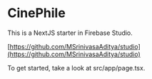 # CinePhile

This is a NextJS starter in Firebase Studio.

[https://github.com/MSrinivasaAditya/studio](https://github.com/MSrinivasaAditya/studio)

To get started, take a look at src/app/page.tsx.
